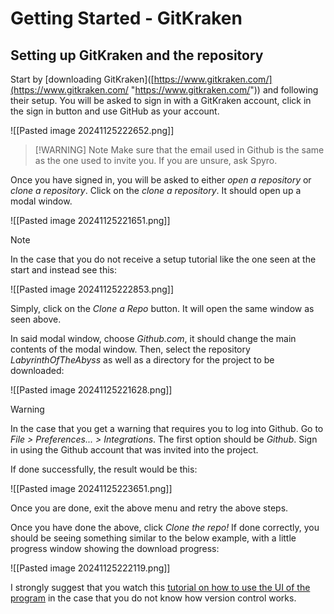 # Getting Started - GitKraken

## Setting up GitKraken and the repository

Start by [downloading GitKraken]([https://www.gitkraken.com/](https://www.gitkraken.com/ "https://www.gitkraken.com/")) and following their setup. You will be asked to sign in with a GitKraken account, click in the sign in button and use GitHub as your account.

![[Pasted image 20241125222652.png]]


> [!WARNING] Note
> Make sure that the email used in Github is the same as the one used to invite you.  If you are unsure, ask Spyro.

Once you have signed in, you will be asked to either *open a repository* or *clone a repository*. Click on the *clone a repository*. It should open up a modal window.

![[Pasted image 20241125221651.png]]

> [!NOTE]
> In the case that you do not receive a setup tutorial like the one seen at the start and instead see this:
> 
> ![[Pasted image 20241125222853.png]]
> 
> Simply, click on the *Clone a Repo* button. It will open the same window as seen above.

 
In said modal window, choose *Github.com*, it should change the main contents of the modal window. Then, select the repository *LabyrinthOfTheAbyss* as well as a directory for the project to be downloaded:

![[Pasted image 20241125221628.png]]

> [!WARNING]
> In the case that you get a warning that requires you to log into Github. Go to *File > Preferences... > Integrations*. The first option should be *Github*. Sign in using the Github account that was invited into the project. 
>  
>  If done successfully, the result would be this:
>  
>  ![[Pasted image 20241125223651.png]]
>  
> Once you are done, exit the above menu and retry the above steps. 
 
Once you have done the above, click *Clone the repo!* If done correctly, you should be seeing something similar to the below example, with a little progress window showing the download progress:

![[Pasted image 20241125222119.png]]

I strongly suggest that you watch this [tutorial on how to use the UI of the program](https://www.youtube.com/watch?v=LBlijN29gb8&list=PLe6EXFvnTV78WqGmGSq8JPnafR3lAa55n) in the case that you do not know how version control works.
